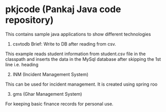 pkjcode (Pankaj Java code repository)
=======

This contains sample java applications to show different technologies


1) csvtodb
Brief: 
Write to DB after reading from csv.

This example reads student information from student.csv file in the classpath and inserts the data in the MySql database after skipping the 1st line i.e. heading

2) INM (Incident Management System)

This can be used for incident management. It is created using spring roo

3) gms (Ghar Management System)

For keeping basic finance records for personal use.
